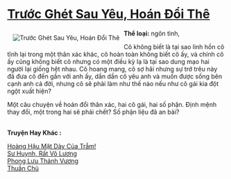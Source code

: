 <a href="https://utruyen.com/truyen/truoc-ghet-sau-yeu-hoan-doi-the/17105/" title="Trước Ghét Sau Yêu, Hoán Đổi Thê"><h1>Trước Ghét Sau Yêu, Hoán Đổi Thê</h1></a><div style="display:table"><img align="right" style="float: left; padding: 10px;" src="https://utruyen.com/images/story/200x260/truoc-ghet-sau-yeu-hoan-doi-the.jpg" alt="Trước Ghét Sau Yêu, Hoán Đổi Thê"><b>Thể loại:</b> ngôn tình, <p></p>Cô không biết là tại sao linh hồn cô tĩnh lại trong một thân xác khác, cô hoàn toàn không biết cô ấy, và chính cô ấy cũng không biết cô nhưng có một điều kỳ lạ là tại sao dung mạo hai người lại giống hệt nhau. Cô hoang mang, cô sợ hãi nhưng sự trớ trêu này đã đưa cô đến gần với anh ấy, dần dần cô yêu anh và muốn được sống bên cạnh anh cả đời, nhưng cô sẽ phải làm như thế nào nếu như cô gái kia đột ngột xuất hiện?<p></p>Một câu chuyện về hoán đổi thân xác, hai cô gái, hai số phận. Định mệnh thay đổi, một trong hai sẽ phải chết? Số phận liệu đã an bài?</div><p><br><b>Truyện Hay Khác :</b></p><a href="https://utruyen.com/truyen/hoang-hau-mat-day-cua-tram/17080/" alt="Hoàng Hậu Mặt Dày Của Trẫm!">Hoàng Hậu Mặt Dày Của Trẫm!</a><br/><a href="https://github.com/quanluxury/ngontinhhot/tree/master/truyenhay/16983/" alt="Sư Huynh, Rất Vô Lương">Sư Huynh, Rất Vô Lương</a><br/><a href="https://github.com/quanluxury/ngontinhhot/tree/master/truyenhay/17610/" alt="Phong Lưu Thánh Vương">Phong Lưu Thánh Vương</a><br/><a href="https://truyenngontinhay.wordpress.com/2019/10/03/thuan-chu/" alt="Thuần Chủ">Thuần Chủ</a><br/>